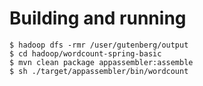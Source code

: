 # Building and running

    $ hadoop dfs -rmr /user/gutenberg/output
    $ cd hadoop/wordcount-spring-basic
    $ mvn clean package appassembler:assemble
    $ sh ./target/appassembler/bin/wordcount
